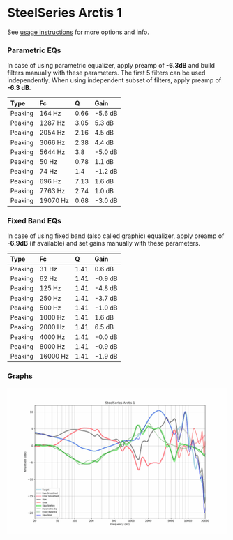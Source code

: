 # SteelSeries Arctis 1
See [usage instructions](https://github.com/jaakkopasanen/AutoEq#usage) for more options and info.

### Parametric EQs
In case of using parametric equalizer, apply preamp of **-6.3dB** and build filters manually
with these parameters. The first 5 filters can be used independently.
When using independent subset of filters, apply preamp of **-6.3 dB**.

| Type    | Fc       |    Q | Gain    |
|:--------|:---------|:-----|:--------|
| Peaking | 164 Hz   | 0.66 | -5.6 dB |
| Peaking | 1287 Hz  | 3.05 | 5.3 dB  |
| Peaking | 2054 Hz  | 2.16 | 4.5 dB  |
| Peaking | 3066 Hz  | 2.38 | 4.4 dB  |
| Peaking | 5644 Hz  | 3.8  | -5.0 dB |
| Peaking | 50 Hz    | 0.78 | 1.1 dB  |
| Peaking | 74 Hz    | 1.4  | -1.2 dB |
| Peaking | 696 Hz   | 7.13 | 1.6 dB  |
| Peaking | 7763 Hz  | 2.74 | 1.0 dB  |
| Peaking | 19070 Hz | 0.68 | -3.0 dB |

### Fixed Band EQs
In case of using fixed band (also called graphic) equalizer, apply preamp of **-6.9dB**
(if available) and set gains manually with these parameters.

| Type    | Fc       |    Q | Gain    |
|:--------|:---------|:-----|:--------|
| Peaking | 31 Hz    | 1.41 | 0.6 dB  |
| Peaking | 62 Hz    | 1.41 | -0.9 dB |
| Peaking | 125 Hz   | 1.41 | -4.8 dB |
| Peaking | 250 Hz   | 1.41 | -3.7 dB |
| Peaking | 500 Hz   | 1.41 | -1.0 dB |
| Peaking | 1000 Hz  | 1.41 | 1.6 dB  |
| Peaking | 2000 Hz  | 1.41 | 6.5 dB  |
| Peaking | 4000 Hz  | 1.41 | -0.0 dB |
| Peaking | 8000 Hz  | 1.41 | -0.9 dB |
| Peaking | 16000 Hz | 1.41 | -1.9 dB |

### Graphs
![](./SteelSeries%20Arctis%201.png)